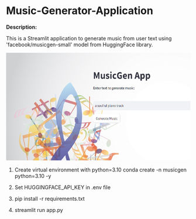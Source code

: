 # Music-Generator-Application

**Description:**

This is a Streamlit application to generate music from user text using 'facebook/musicgen-small' model from HuggingFace library.

![alt text](image.png)

1. Create virtual environment with python=3.10
 conda create -n musicgen python=3.10 -y

2. Set HUGGINGFACE_API_KEY in .env file
3. pip install -r requirements.txt
4. streamlit run app.py